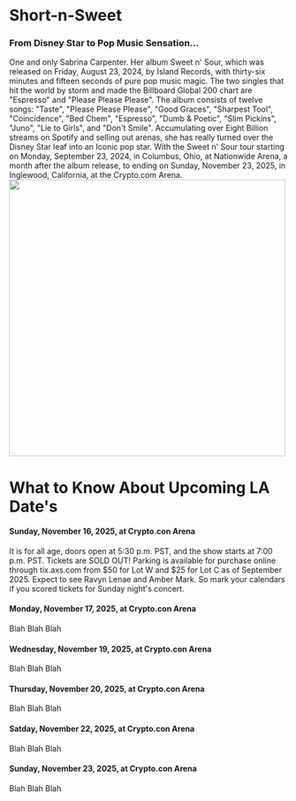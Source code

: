 # Short-n-Sweet
<h3>From Disney Star to Pop Music Sensation...</h3> 
One and only Sabrina Carpenter. Her album Sweet n' Sour, which was released on Friday, August 23, 2024, by Island Records, with thirty-six minutes and fifteen seconds of pure pop music magic. The two singles that hit the world by storm and made the Billboard Global 200 chart are "Espresso" and "Please Please Please". The album consists of twelve songs: "Taste", "Please Please Please", "Good Graces", "Sharpest Tool", "Coincidence", "Bed Chem", "Espresso", "Dumb & Poetic", "Slim Pickins", "Juno", "Lie to Girls", and "Don't Smile". Accumulating over Eight Billion streams on Spotify and selling out arenas, she has really turned over the Disney Star leaf into an Iconic pop star. With the Sweet n' Sour tour starting on Monday, September 23, 2024, in Columbus, Ohio, at Nationwide Arena, a month after the album release, to ending on Sunday, November 23, 2025, in Inglewood, California, at the Crypto.com Arena.


<br>
<img height="500" src="https://preview.redd.it/sabrina-carpenter-short-n-sweet-6th-album-out-on-august-23-v0-byf6nbop1e4d1.jpeg?width=1080&crop=smart&auto=webp&s=622d5ce99af91c8010d2773694315e4a61ac9fc8" />
<br>
<h1> What to Know About Upcoming LA Date's </h1>
<h4>Sunday, November 16, 2025, at Crypto.con Arena</h4>
<p> It is for all age, doors open at 5:30 p.m. PST, and the show starts at 7:00 p.m. PST. Tickets are SOLD OUT! Parking is available for purchase online through tix.axs.com from $50 for Lot W and $25 for Lot C as of September 2025. Expect to see Ravyn Lenae and Amber Mark. So mark your calendars if you scored tickets for Sunday night's concert. </p>
<h4>Monday, November 17, 2025, at Crypto.con Arena</h4>
<p>Blah Blah Blah</p>
<h4>Wednesday, November 19, 2025, at Crypto.con Arena</h4>
<p>Blah Blah Blah</p>
<h4>Thursday, November 20, 2025, at Crypto.con Arena</h4>
<p>Blah Blah Blah</p>
<h4>Satday, November 22, 2025, at Crypto.con Arena</h4>
<p>Blah Blah Blah</p>
<h4>Sunday, November 23, 2025, at Crypto.con Arena</h4>
<p>Blah Blah Blah</p>
